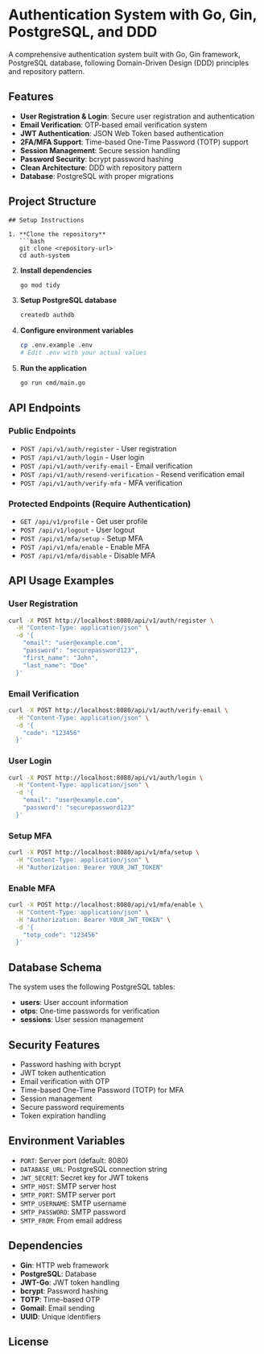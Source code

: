 # Authentication System with Go, Gin, PostgreSQL, and DDD

A comprehensive authentication system built with Go, Gin framework, PostgreSQL database, following Domain-Driven Design (DDD) principles and repository pattern.

## Features

- **User Registration & Login**: Secure user registration and authentication
- **Email Verification**: OTP-based email verification system
- **JWT Authentication**: JSON Web Token based authentication
- **2FA/MFA Support**: Time-based One-Time Password (TOTP) support
- **Session Management**: Secure session handling
- **Password Security**: bcrypt password hashing
- **Clean Architecture**: DDD with repository pattern
- **Database**: PostgreSQL with proper migrations

## Project Structure

```
## Setup Instructions

1. **Clone the repository**
   ```bash
   git clone <repository-url>
   cd auth-system
   ```

2. **Install dependencies**
   ```bash
   go mod tidy
   ```

3. **Setup PostgreSQL database**
   ```bash
   createdb authdb
   ```

4. **Configure environment variables**
   ```bash
   cp .env.example .env
   # Edit .env with your actual values
   ```

5. **Run the application**
   ```bash
   go run cmd/main.go
   ```

## API Endpoints

### Public Endpoints

- `POST /api/v1/auth/register` - User registration
- `POST /api/v1/auth/login` - User login
- `POST /api/v1/auth/verify-email` - Email verification
- `POST /api/v1/auth/resend-verification` - Resend verification email
- `POST /api/v1/auth/verify-mfa` - MFA verification

### Protected Endpoints (Require Authentication)

- `GET /api/v1/profile` - Get user profile
- `POST /api/v1/logout` - User logout
- `POST /api/v1/mfa/setup` - Setup MFA
- `POST /api/v1/mfa/enable` - Enable MFA
- `POST /api/v1/mfa/disable` - Disable MFA

## API Usage Examples

### User Registration
```bash
curl -X POST http://localhost:8080/api/v1/auth/register \
  -H "Content-Type: application/json" \
  -d '{
    "email": "user@example.com",
    "password": "securepassword123",
    "first_name": "John",
    "last_name": "Doe"
  }'
```

### Email Verification
```bash
curl -X POST http://localhost:8080/api/v1/auth/verify-email \
  -H "Content-Type: application/json" \
  -d '{
    "code": "123456"
  }'
```

### User Login
```bash
curl -X POST http://localhost:8080/api/v1/auth/login \
  -H "Content-Type: application/json" \
  -d '{
    "email": "user@example.com",
    "password": "securepassword123"
  }'
```

### Setup MFA
```bash
curl -X POST http://localhost:8080/api/v1/mfa/setup \
  -H "Content-Type: application/json" \
  -H "Authorization: Bearer YOUR_JWT_TOKEN"
```

### Enable MFA
```bash
curl -X POST http://localhost:8080/api/v1/mfa/enable \
  -H "Content-Type: application/json" \
  -H "Authorization: Bearer YOUR_JWT_TOKEN" \
  -d '{
    "totp_code": "123456"
  }'
```

## Database Schema

The system uses the following PostgreSQL tables:

- **users**: User account information
- **otps**: One-time passwords for verification
- **sessions**: User session management

## Security Features

- Password hashing with bcrypt
- JWT token authentication
- Email verification with OTP
- Time-based One-Time Password (TOTP) for MFA
- Session management
- Secure password requirements
- Token expiration handling

## Environment Variables

- `PORT`: Server port (default: 8080)
- `DATABASE_URL`: PostgreSQL connection string
- `JWT_SECRET`: Secret key for JWT tokens
- `SMTP_HOST`: SMTP server host
- `SMTP_PORT`: SMTP server port
- `SMTP_USERNAME`: SMTP username
- `SMTP_PASSWORD`: SMTP password
- `SMTP_FROM`: From email address

## Dependencies

- **Gin**: HTTP web framework
- **PostgreSQL**: Database
- **JWT-Go**: JWT token handling
- **bcrypt**: Password hashing
- **TOTP**: Time-based OTP
- **Gomail**: Email sending
- **UUID**: Unique identifiers

## License